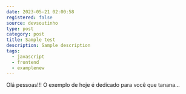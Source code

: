 ```yaml
---
date: 2023-05-21 02:00:58
registered: false
source: devsoutinho
type: post
category: post
title: Sample test
description: Sample description
tags:
  - javascript
  - frontend
  - examplenew
---
```

Olá pessoas!!! O exemplo de hoje é dedicado para você que tanana...
